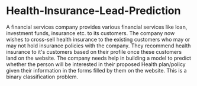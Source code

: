 # Health-Insurance-Lead-Prediction
A financial services company provides various financial services like loan, investment funds, insurance etc. to its customers. The company now wishes to cross-sell health insurance to the existing customers who may or may not hold insurance policies with the company. They recommend health insurance to it's customers based on their profile once these customers land on the website. The company needs help in building a model to predict whether the person will be interested in their proposed Health plan/policy given their information in the forms filled by them on the website. This is a binary classification problem.
